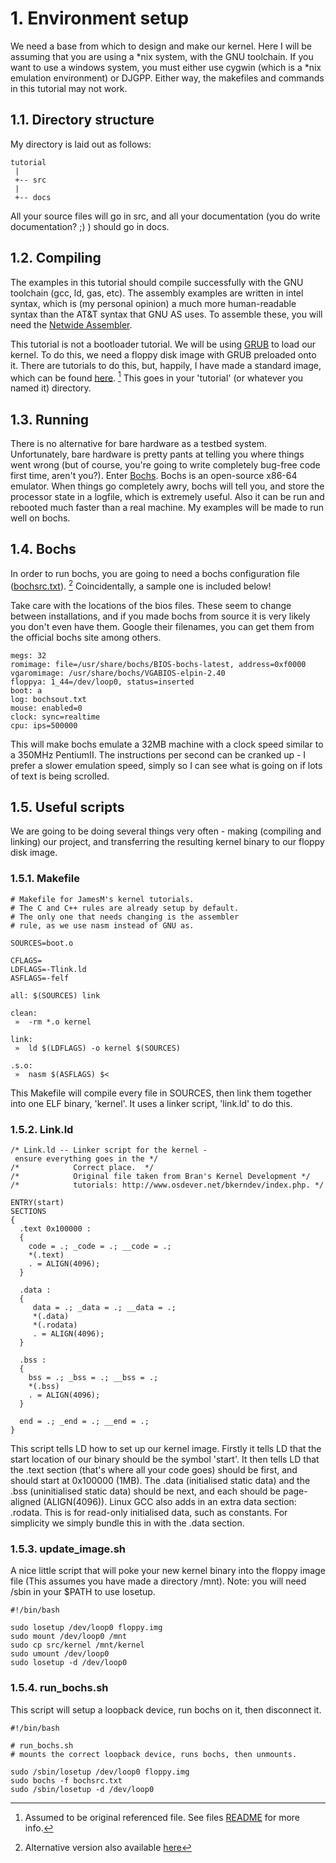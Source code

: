 # 1. Environment setup
We need a base from which to design and make our kernel. Here I will be assuming that you are using a *nix system, with the GNU toolchain. If you want to use a windows system, you must either use cygwin (which is a *nix emulation environment) or DJGPP. Either way, the makefiles and commands in this tutorial may not work.

## 1.1. Directory structure
My directory is laid out as follows:
```
tutorial
 |
 +-- src
 |
 +-- docs
```
All your source files will go in src, and all your documentation (you do write documentation? ;) ) should go in docs.

## 1.2. Compiling
The examples in this tutorial should compile successfully with the GNU toolchain (gcc, ld, gas, etc). The assembly examples are written in intel syntax, which is (my personal opinion) a much more human-readable syntax than the AT&T syntax that GNU AS uses. To assemble these, you will need the [Netwide Assembler](https://www.nasm.us/).

This tutorial is not a bootloader tutorial. We will be using [GRUB](https://www.gnu.org/software/grub/) to load our kernel. To do this, we need a floppy disk image with GRUB preloaded onto it. There are tutorials to do this, but, happily, I have made a standard image, which can be found [here](https://github.com/Exclavia/Kernel-Dev/blob/main/files/floppy.img). [^1] This goes in your 'tutorial' (or whatever you named it) directory.

## 1.3. Running
There is no alternative for bare hardware as a testbed system. Unfortunately, bare hardware is pretty pants at telling you where things went wrong (but of course, you're going to write completely bug-free code first time, aren't you?). Enter [Bochs](https://bochs.sourceforge.io/). Bochs is an open-source x86-64 emulator. When things go completely awry, bochs will tell you, and store the processor state in a logfile, which is extremely useful. Also it can be run and rebooted much faster than a real machine. My examples will be made to run well on bochs.

## 1.4. Bochs
In order to run bochs, you are going to need a bochs configuration file ([bochsrc.txt](https://github.com/Exclavia/Kernel-Dev/blob/main/files/bochsrc.txt)). [^2] Coincidentally, a sample one is included below!

Take care with the locations of the bios files. These seem to change between installations, and if you made bochs from source it is very likely you don't even have them. Google their filenames, you can get them from the official bochs site among others.
```
megs: 32
romimage: file=/usr/share/bochs/BIOS-bochs-latest, address=0xf0000
vgaromimage: /usr/share/bochs/VGABIOS-elpin-2.40
floppya: 1_44=/dev/loop0, status=inserted
boot: a
log: bochsout.txt
mouse: enabled=0
clock: sync=realtime
cpu: ips=500000
```
This will make bochs emulate a 32MB machine with a clock speed similar to a 350MHz PentiumII. The instructions per second can be cranked up - I prefer a slower emulation speed, simply so I can see what is going on if lots of text is being scrolled.

## 1.5. Useful scripts
We are going to be doing several things very often - making (compiling and linking) our project, and transferring the resulting kernel binary to our floppy disk image.
### 1.5.1. Makefile
```
# Makefile for JamesM's kernel tutorials.
# The C and C++ rules are already setup by default.
# The only one that needs changing is the assembler
# rule, as we use nasm instead of GNU as.

SOURCES=boot.o

CFLAGS=
LDFLAGS=-Tlink.ld
ASFLAGS=-felf

all: $(SOURCES) link 

clean:
 »  -rm *.o kernel

link:
 »  ld $(LDFLAGS) -o kernel $(SOURCES)

.s.o:
 »  nasm $(ASFLAGS) $<
```
This Makefile will compile every file in SOURCES, then link them together into one ELF binary, 'kernel'. It uses a linker script, 'link.ld' to do this.
### 1.5.2. Link.ld
```
/* Link.ld -- Linker script for the kernel - ensure everything goes in the */
/*            Correct place.  */
/*            Original file taken from Bran's Kernel Development */
/*            tutorials: http://www.osdever.net/bkerndev/index.php. */

ENTRY(start)
SECTIONS
{
  .text 0x100000 :
  {
    code = .; _code = .; __code = .;
    *(.text)
    . = ALIGN(4096);
  }

  .data :
  {
     data = .; _data = .; __data = .;
     *(.data)
     *(.rodata)
     . = ALIGN(4096);
  }

  .bss :
  {
    bss = .; _bss = .; __bss = .;
    *(.bss)
    . = ALIGN(4096);
  }

  end = .; _end = .; __end = .;
}
```
This script tells LD how to set up our kernel image. Firstly it tells LD that the start location of our binary should be the symbol 'start'. It then tells LD that the .text section (that's where all your code goes) should be first, and should start at 0x100000 (1MB). The .data (initialised static data) and the .bss (uninitialised static data) should be next, and each should be page-aligned (ALIGN(4096)). Linux GCC also adds in an extra data section: .rodata. This is for read-only initialised data, such as constants. For simplicity we simply bundle this in with the .data section.

### 1.5.3. update_image.sh
A nice little script that will poke your new kernel binary into the floppy image file (This assumes you have made a directory /mnt). Note: you will need /sbin in your $PATH to use losetup.
```
#!/bin/bash

sudo losetup /dev/loop0 floppy.img
sudo mount /dev/loop0 /mnt
sudo cp src/kernel /mnt/kernel
sudo umount /dev/loop0
sudo losetup -d /dev/loop0
```
### 1.5.4. run_bochs.sh
This script will setup a loopback device, run bochs on it, then disconnect it.
```
#!/bin/bash

# run_bochs.sh
# mounts the correct loopback device, runs bochs, then unmounts.

sudo /sbin/losetup /dev/loop0 floppy.img
sudo bochs -f bochsrc.txt
sudo /sbin/losetup -d /dev/loop0
```

[^1]: Assumed to be original referenced file. See files [README](https://github.com/Exclavia/Kernel-Dev/blob/main/files/README.md) for more info.
[^2]: Alternative version also available [here](https://github.com/Exclavia/Kernel-Dev/blob/main/files/alt/)

